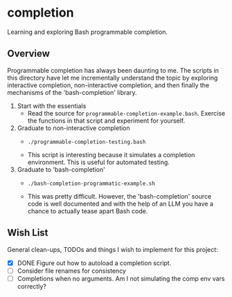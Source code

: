 # completion

Learning and exploring Bash programmable completion.


## Overview

Programmable completion has always been daunting to me. The scripts in this directory have let me incrementally
understand the topic by exploring interactive completion, non-interactive completion, and then finally the mechanisms
of the 'bash-completion' library. 

1. Start with the essentials
   * Read the source for `programmable-completion-example.bash`. Exercise the functions in that script and experiment
     for yourself.
2. Graduate to non-interactive completion
   * ```shell
     ./programmable-completion-testing.bash
     ```
   * This script is interesting because it simulates a completion environment. This is useful for automated testing.
3. Graduate to 'bash-completion'
   * ```shell
     ./bash-completion-programmatic-example.sh
     ```
   * This was pretty difficult. However, the 'bash-completion' source code is well documented and with the help of an
     LLM you have a chance to actually tease apart Bash code.


## Wish List

General clean-ups, TODOs and things I wish to implement for this project:

* [x] DONE Figure out how to autoload a completion script.
* [ ] Consider file renames for consistency
* [ ] Completions when no arguments. Am I not simulating the comp env vars correctly?
